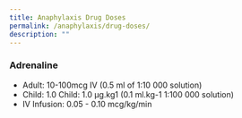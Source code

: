 ```yaml
---
title: Anaphylaxis Drug Doses
permalink: /anaphylaxis/drug-doses/
description: ""
---
```

### Adrenaline
* Adult: 10-100mcg IV (0.5 ml of 1:10 000 solution)
* Child: 1.0 Child: 1.0 μg.kg1 (0.1 ml.kg-1 1:100 000 solution)
* IV Infusion: 0.05 - 0.10 mcg/kg/min